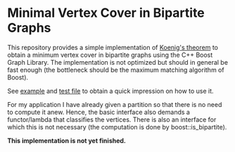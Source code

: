 # Minimal Vertex Cover in Bipartite Graphs

This repository provides a simple implementation of [Koenig's theorem](https://en.wikipedia.org/wiki/Kőnig's_theorem_(graph_theory)) to obtain a minimum vertex cover in bipartite graphs using the C++ Boost Graph Library.
The implementation is not optimized but should in general be fast enough (the bottleneck should be the maximum matching algorithm of Boost).

See [example](./example) and [test file](./library_gtest.cpp) to obtain a quick impression on how to use it.

For my application I have already given a partition so that there is no need to compute it anew.
Hence, the basic interface also demands a functor/lambda that classifies the vertices.
There is also an interface for which this is not necessary (the computation is done by boost::is_bipartite).

**This implementation is not yet finished.**

